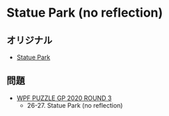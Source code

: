 # Statue Park (no reflection)

## オリジナル
- [Statue Park](statuepark.md)

## 問題
- [WPF PUZZLE GP 2020 ROUND 3](../questions/wpfpgp2020_3.md)
	- 26-27. Statue Park (no reflection)
